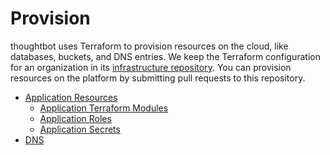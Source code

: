 # Provision

thoughtbot uses Terraform to provision resources on the cloud, like
databases, buckets, and DNS entries. We keep the Terraform configuration
for an organization in its [infrastructure
repository](./conventions-and-expectations/repository-conventions/infrastructure-repository.md).
You can provision resources on the platform by submitting pull requests
to this repository.

  - [Application Resources](./provision/application-resources.md)
      - [Application Terraform Modules](./provision/application-resources/application-terraform-modules.md)
      - [Application Roles](./provision/application-resources/application-roles.md)
      - [Application Secrets](./provision/application-resources/application-secrets.md)
  - [DNS](./provision/dns.md)
